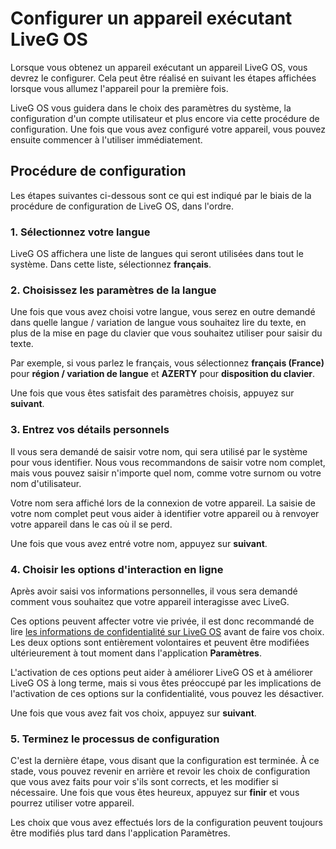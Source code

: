 # Configurer un appareil exécutant LiveG OS
Lorsque vous obtenez un appareil exécutant un appareil LiveG OS, vous devrez le configurer. Cela peut être réalisé en suivant les étapes affichées lorsque vous allumez l'appareil pour la première fois.

LiveG OS vous guidera dans le choix des paramètres du système, la configuration d'un compte utilisateur et plus encore via cette procédure de configuration. Une fois que vous avez configuré votre appareil, vous pouvez ensuite commencer à l'utiliser immédiatement.

## Procédure de configuration
Les étapes suivantes ci-dessous sont ce qui est indiqué par le biais de la procédure de configuration de LiveG OS, dans l'ordre.

### 1. Sélectionnez votre langue
LiveG OS affichera une liste de langues qui seront utilisées dans tout le système. Dans cette liste, sélectionnez **français**.

### 2. Choisissez les paramètres de la langue
Une fois que vous avez choisi votre langue, vous serez en outre demandé dans quelle langue / variation de langue vous souhaitez lire du texte, en plus de la mise en page du clavier que vous souhaitez utiliser pour saisir du texte.

Par exemple, si vous parlez le français, vous sélectionnez **français (France)** pour **région / variation de langue** et **AZERTY** pour **disposition du clavier**.

Une fois que vous êtes satisfait des paramètres choisis, appuyez sur **suivant**.

### 3. Entrez vos détails personnels
Il vous sera demandé de saisir votre nom, qui sera utilisé par le système pour vous identifier. Nous vous recommandons de saisir votre nom complet, mais vous pouvez saisir n'importe quel nom, comme votre surnom ou votre nom d'utilisateur.

Votre nom sera affiché lors de la connexion de votre appareil. La saisie de votre nom complet peut vous aider à identifier votre appareil ou à renvoyer votre appareil dans le cas où il se perd.

Une fois que vous avez entré votre nom, appuyez sur **suivant**.

### 4. Choisir les options d'interaction en ligne
Après avoir saisi vos informations personnelles, il vous sera demandé comment vous souhaitez que votre appareil interagisse avec LiveG.

Ces options peuvent affecter votre vie privée, il est donc recommandé de lire [les informations de confidentialité sur LiveG OS](privacy.md) avant de faire vos choix. Les deux options sont entièrement volontaires et peuvent être modifiées ultérieurement à tout moment dans l'application **Paramètres**.

L'activation de ces options peut aider à améliorer LiveG OS et à améliorer LiveG OS à long terme, mais si vous êtes préoccupé par les implications de l'activation de ces options sur la confidentialité, vous pouvez les désactiver.

Une fois que vous avez fait vos choix, appuyez sur **suivant**.

### 5. Terminez le processus de configuration
C'est la dernière étape, vous disant que la configuration est terminée. À ce stade, vous pouvez revenir en arrière et revoir les choix de configuration que vous avez faits pour voir s'ils sont corrects, et les modifier si nécessaire. Une fois que vous êtes heureux, appuyez sur **finir** et vous pourrez utiliser votre appareil.

Les choix que vous avez effectués lors de la configuration peuvent toujours être modifiés plus tard dans l'application Paramètres.
